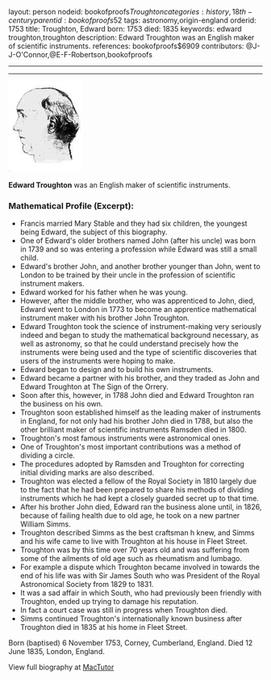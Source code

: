 layout: person
nodeid: bookofproofs$Troughton
categories: history,18th-century
parentid: bookofproofs$52
tags: astronomy,origin-england
orderid: 1753
title: Troughton, Edward
born: 1753
died: 1835
keywords: edward troughton,troughton
description: Edward Troughton was an English maker of scientific instruments.
references: bookofproofs$6909
contributors: @J-J-O'Connor,@E-F-Robertson,bookofproofs

---



---

![Troughton.jpg](https://github.com/bookofproofs/bookofproofs.github.io/blob/main/_sources/_assets/images/portraits/Troughton.jpg?raw=true)

**Edward Troughton** was an English maker of scientific instruments.

### Mathematical Profile (Excerpt):
* Francis married Mary Stable and they had six children, the youngest being Edward, the subject of this biography.
* One of Edward's older brothers named John (after his uncle) was born in 1739 and so was entering a profession while Edward was still a small child.
* Edward's brother John, and another brother younger than John, went to London to be trained by their uncle in the profession of scientific instrument makers.
* Edward worked for his father when he was young.
* However, after the middle brother, who was apprenticed to John, died, Edward went to London in 1773 to become an apprentice mathematical instrument maker with his brother John Troughton.
* Edward Troughton took the science of instrument-making very seriously indeed and began to study the mathematical background necessary, as well as astronomy, so that he could understand precisely how the instruments were being used and the type of scientific discoveries that users of the instruments were hoping to make.
* Edward began to design and to build his own instruments.
* Edward became a partner with his brother, and they traded as John and Edward Troughton at The Sign of the Orrery.
* Soon after this, however, in 1788 John died and Edward Troughton ran the business on his own.
* Troughton soon established himself as the leading maker of instruments in England, for not only had his brother John died in 1788, but also the other brilliant maker of scientific instruments Ramsden died in 1800.
* Troughton's most famous instruments were astronomical ones.
* One of Troughton's most important contributions was a method of dividing a circle.
* The procedures adopted by Ramsden and Troughton for correcting initial dividing marks are also described.
* Troughton was elected a fellow of the Royal Society in 1810 largely due to the fact that he had been prepared to share his methods of dividing instruments which he had kept a closely guarded secret up to that time.
* After his brother John died, Edward ran the business alone until, in 1826, because of failing health due to old age, he took on a new partner William Simms.
* Troughton described Simms as the best craftsman h knew, and Simms and his wife came to live with Troughton at his house in Fleet Street.
* Troughton was by this time over 70 years old and was suffering from some of the ailments of old age such as rheumatism and lumbago.
* For example a dispute which Troughton became involved in towards the end of his life was with Sir James South who was President of the Royal Astronomical Society from 1829 to 1831.
* It was a sad affair in which South, who had previously been friendly with Troughton, ended up trying to damage his reputation.
* In fact a court case was still in progress when Troughton died.
* Simms continued Troughton's internationally known business after Troughton died in 1835 at his home in Fleet Street.

Born (baptised) 6 November 1753, Corney, Cumberland, England. Died 12 June 1835, London, England.

View full biography at [MacTutor](https://mathshistory.st-andrews.ac.uk/Biographies/Troughton/)
